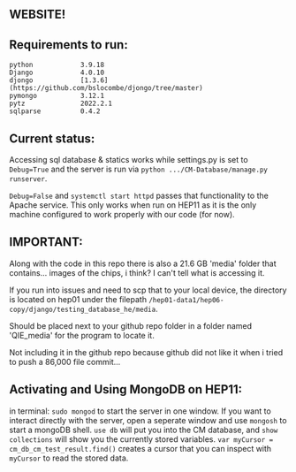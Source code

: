 WEBSITE!
-
Requirements to run:
-
```
python            3.9.18
Django            4.0.10
djongo            [1.3.6](https://github.com/bslocombe/djongo/tree/master)
pymongo           3.12.1
pytz              2022.2.1
sqlparse          0.4.2
```

Current status:
-
Accessing sql database & statics works while settings.py is set to ```Debug=True``` and the server is run via ```python .../CM-Database/manage.py runserver```.

```Debug=False``` and ```systemctl start httpd``` passes that functionality to the Apache service. This only works when run on HEP11 as it is the only machine configured to work properly with our code (for now).

IMPORTANT:
-
Along with the code in this repo there is also a 21.6 GB 'media' folder that contains... images of the chips, i think? I can't tell what is accessing it.

If you run into issues and need to scp that to your local device, the directory is located on hep01 under the filepath ```/hep01-data1/hep06-copy/django/testing_database_he/media```.

Should be placed next to your github repo folder in a folder named 'QIE_media' for the program to locate it. 

Not including it in the github repo because github did not like it when i tried to push a 86,000 file commit... 



Activating and Using MongoDB on HEP11:
-
in terminal:
```sudo mongod```
to start the server in one window.
If you want to interact directly with the server, open a seperate window and use ```mongosh``` to start a mongoDB shell.
```use db``` will put you into the CM database, and ```show collections``` will show you the currently stored variables. 
```var myCursor = cm_db_cm_test_result.find()``` creates a cursor that you can inspect with ```myCursor``` to read the stored data. 
